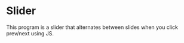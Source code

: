 # Slider
This program is a slider that alternates between slides when you click prev/next using JS.
